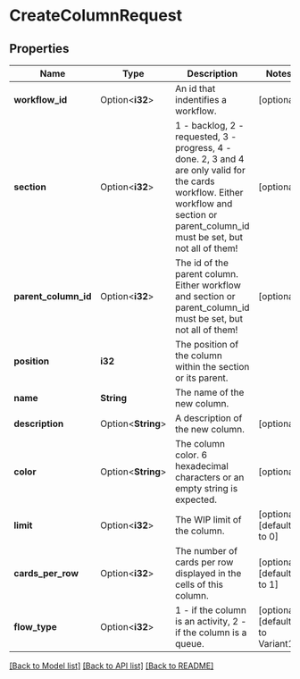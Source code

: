 # CreateColumnRequest

## Properties

Name | Type | Description | Notes
------------ | ------------- | ------------- | -------------
**workflow_id** | Option<**i32**> | An id that indentifies a workflow. | [optional]
**section** | Option<**i32**> | 1 - backlog, 2 - requested, 3 - progress, 4 - done. 2, 3 and 4 are only valid for the cards workflow. Either workflow and section or parent_column_id must be set, but not all of them! | [optional]
**parent_column_id** | Option<**i32**> | The id of the parent column. Either workflow and section or parent_column_id must be set, but not all of them! | [optional]
**position** | **i32** | The position of the column within the section or its parent. | 
**name** | **String** | The name of the new column. | 
**description** | Option<**String**> | A description of the new column. | [optional]
**color** | Option<**String**> | The column color. 6 hexadecimal characters or an empty string is expected. | [optional]
**limit** | Option<**i32**> | The WIP limit of the column. | [optional][default to 0]
**cards_per_row** | Option<**i32**> | The number of cards per row displayed in the cells of this column. | [optional][default to 1]
**flow_type** | Option<**i32**> | 1 - if the column is an activity, 2 - if the column is a queue. | [optional][default to Variant1]

[[Back to Model list]](../README.md#documentation-for-models) [[Back to API list]](../README.md#documentation-for-api-endpoints) [[Back to README]](../README.md)


